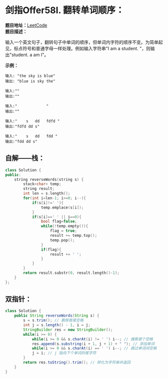 # 剑指Offer58I. 翻转单词顺序：  
**题目地址：**[LeetCode](https://leetcode-cn.com/problems/fan-zhuan-dan-ci-shun-xu-lcof/)  
**题目描述：**  

输入一个英文句子，翻转句子中单词的顺序，但单词内字符的顺序不变。为简单起见，标点符号和普通字母一样处理。例如输入字符串"I am a student. "，则输出"student. a am I"。

**示例：**  
```
输入: "the sky is blue"
输出: "blue is sky the"

输入:""
输出:""

输入:"             "
输出:""

输入:"    s   dd   fdfd "
输出:"fdfd dd s"

输入:"    s   dd   fdd "
输出:"fdd dd s"
```

## 自解——栈：  
```cpp
class Solution {
public:
    string reverseWords(string s) {
        stack<char> temp;
        string result;
        int len = s.length();
        for(int i=len-1; i>=0; i--){
            if(s[i]!=' '){
                temp.emplace(s[i]);
            }
            if(s[i]==' ' || i==0){
                bool flag=false;
                while(!temp.empty()){
                    flag = true;
                    result += temp.top();
                    temp.pop();
                }
                if(flag){
                    result += ' ';
                }
            }
        }
        return result.substr(0, result.length()-1);
    }
};
```

## 双指针：  
```java
class Solution {
    public String reverseWords(String s) {
        s = s.trim(); // 删除首尾空格
        int j = s.length() - 1, i = j;
        StringBuilder res = new StringBuilder();
        while(i >= 0) {
            while(i >= 0 && s.charAt(i) != ' ') i--; // 搜索首个空格
            res.append(s.substring(i + 1, j + 1) + " "); // 添加单词
            while(i >= 0 && s.charAt(i) == ' ') i--; // 跳过单词间空格
            j = i; // j 指向下个单词的尾字符
        }
        return res.toString().trim(); // 转化为字符串并返回
    }
}
```